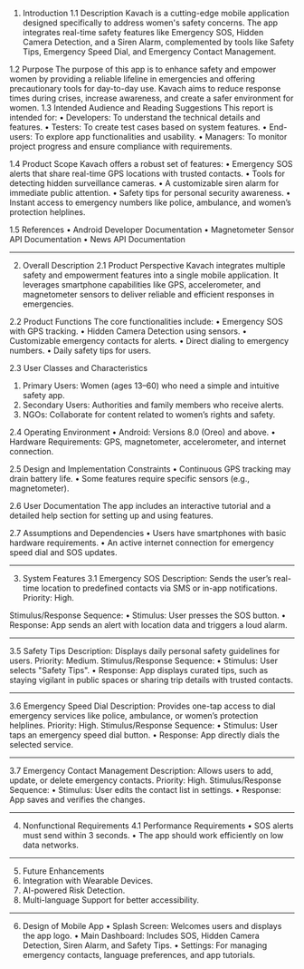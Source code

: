 

1. Introduction
1.1 Description
Kavach is a cutting-edge mobile application designed specifically to address women's safety concerns. The app integrates real-time safety features like Emergency SOS, Hidden Camera Detection, and a Siren Alarm, complemented by tools like Safety Tips, Emergency Speed Dial, and Emergency Contact Management.

1.2 Purpose
The purpose of this app is to enhance safety and empower women by providing a reliable lifeline in emergencies and offering precautionary tools for day-to-day use. Kavach aims to reduce response times during crises, increase awareness, and create a safer environment for women.
1.3 Intended Audience and Reading Suggestions
This report is intended for:
•	Developers: To understand the technical details and features.
•	Testers: To create test cases based on system features.
•	End-users: To explore app functionalities and usability.
•	Managers: To monitor project progress and ensure compliance with requirements.

1.4 Product Scope
Kavach offers a robust set of features:
•	Emergency SOS alerts that share real-time GPS locations with trusted contacts.
•	Tools for detecting hidden surveillance cameras.
•	A customizable siren alarm for immediate public attention.
•	Safety tips for personal security awareness.
•	Instant access to emergency numbers like police, ambulance, and women’s protection helplines.

1.5 References
•	Android Developer Documentation
•	Magnetometer Sensor API Documentation
•	News API Documentation
________________________________________

2. Overall Description
2.1 Product Perspective
Kavach integrates multiple safety and empowerment features into a single mobile application. It leverages smartphone capabilities like GPS, accelerometer, and magnetometer sensors to deliver reliable and efficient responses in emergencies.

2.2 Product Functions
The core functionalities include:
•	Emergency SOS with GPS tracking.
•	Hidden Camera Detection using sensors.
•	Customizable emergency contacts for alerts.
•	Direct dialing to emergency numbers.
•	Daily safety tips for users.

2.3 User Classes and Characteristics
1.	Primary Users: Women (ages 13–60) who need a simple and intuitive safety app.
2.	Secondary Users: Authorities and family members who receive alerts.
3.	NGOs: Collaborate for content related to women’s rights and safety.

2.4 Operating Environment
•	Android: Versions 8.0 (Oreo) and above.
•	Hardware Requirements: GPS, magnetometer, accelerometer, and internet connection.

2.5 Design and Implementation Constraints
•	Continuous GPS tracking may drain battery life.
•	Some features require specific sensors (e.g., magnetometer).

2.6 User Documentation
The app includes an interactive tutorial and a detailed help section for setting up and using features.

2.7 Assumptions and Dependencies
•	Users have smartphones with basic hardware requirements.
•	An active internet connection for emergency speed dial and SOS updates.
________________________________________

3. System Features
3.1 Emergency SOS
Description: Sends the user’s real-time location to predefined contacts via SMS or in-app notifications.
Priority: High.

Stimulus/Response Sequence:
•	Stimulus: User presses the SOS button.
•	Response: App sends an alert with location data and triggers a loud alarm.
________________________________________

3.5 Safety Tips
Description: Displays daily personal safety guidelines for users.
Priority: Medium.
Stimulus/Response Sequence:
•	Stimulus: User selects "Safety Tips".
•	Response: App displays curated tips, such as staying vigilant in public spaces or sharing trip details with trusted contacts.
________________________________________

3.6 Emergency Speed Dial
Description: Provides one-tap access to dial emergency services like police, ambulance, or women’s protection helplines.
Priority: High.
Stimulus/Response Sequence:
•	Stimulus: User taps an emergency speed dial button.
•	Response: App directly dials the selected service.
________________________________________
3.7 Emergency Contact Management
Description: Allows users to add, update, or delete emergency contacts.
Priority: High.
Stimulus/Response Sequence:
•	Stimulus: User edits the contact list in settings.
•	Response: App saves and verifies the changes.
________________________________________

4. Nonfunctional Requirements
4.1 Performance Requirements
•	SOS alerts must send within 3 seconds.
•	The app should work efficiently on low data networks.
________________________________________

5. Future Enhancements
1.	Integration with Wearable Devices.
2.	AI-powered Risk Detection.
3.	Multi-language Support for better accessibility.
________________________________________
6. Design of Mobile App
•	Splash Screen: Welcomes users and displays the app logo.
•	Main Dashboard: Includes SOS, Hidden Camera Detection, Siren Alarm, and Safety Tips.
•	Settings: For managing emergency contacts, language preferences, and app tutorials.
